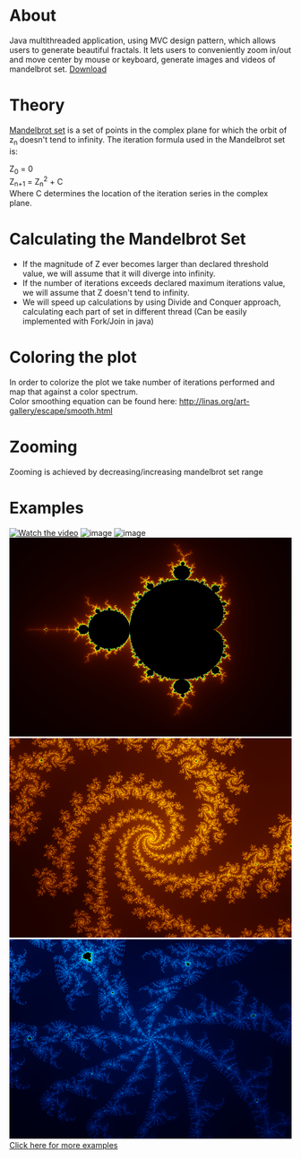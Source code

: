 # About
Java multithreaded application, using MVC design pattern, which allows users to generate beautiful fractals. It lets users to conveniently zoom in/out and move center by mouse or keyboard, generate images and videos of mandelbrot set.
[Download](https://github.com/Mateusz00/Mandelbrot-Set-MVC/releases/tag/v1)

# Theory
[Mandelbrot set](http://en.wikipedia.org/wiki/Mandelbrot_set) is a set of points in the complex plane for which the orbit of z<sub>n</sub> doesn't tend to infinity. The iteration formula used in the Mandelbrot set is:

Z<sub>0</sub> = 0</br>
Z<sub>n+1</sub> = Z<sub>n</sub><sup>2</sup> + C</br>
Where C determines the location of the iteration series in the complex plane.


# Calculating the Mandelbrot Set
* If the magnitude of Z ever becomes larger than declared threshold value, we will assume that it will diverge into infinity.
* If the number of iterations exceeds declared maximum iterations value, we will assume that Z doesn't tend to infinity.
* We will speed up calculations by using Divide and Conquer approach, calculating each part of set in different thread (Can be easily implemented with Fork/Join in java)

# Coloring the plot
In order to colorize the plot we take number of iterations performed and map that against a color spectrum.</br>
Color smoothing equation can be found here: http://linas.org/art-gallery/escape/smooth.html

# Zooming
Zooming is achieved by decreasing/increasing mandelbrot set range

# Examples
[![Watch the video](https://drive.google.com/uc?export=view&id=1gA7-gHr1ZYfARmz1dubQtesqjM066B1x)](https://www.youtube.com/watch?v=g83zU1ywErM)
![image](https://drive.google.com/uc?export=view&id=1PP00Ayne8or3vmmz4Ot5oa9zSt-RIn3D)
![image](https://drive.google.com/uc?export=view&id=1_Ni29daHjNknjiiq6IfrZ48G6skTbkMb)
<img src="https://github.com/Mateusz00/Mandelbrot-Set-MVC/blob/master/Examples/example01.png" alt="example01.png"/>
<img src="https://github.com/Mateusz00/Mandelbrot-Set-MVC/blob/master/Examples/example03.png" alt="example03.png"/>
<img src="https://github.com/Mateusz00/Mandelbrot-Set-MVC/blob/master/Examples/example05.png" alt="example05.png"/></br>
[Click here for more examples](http://github.com/Mateusz00/Mandelbrot-Set-MVC/tree/master/Examples)
